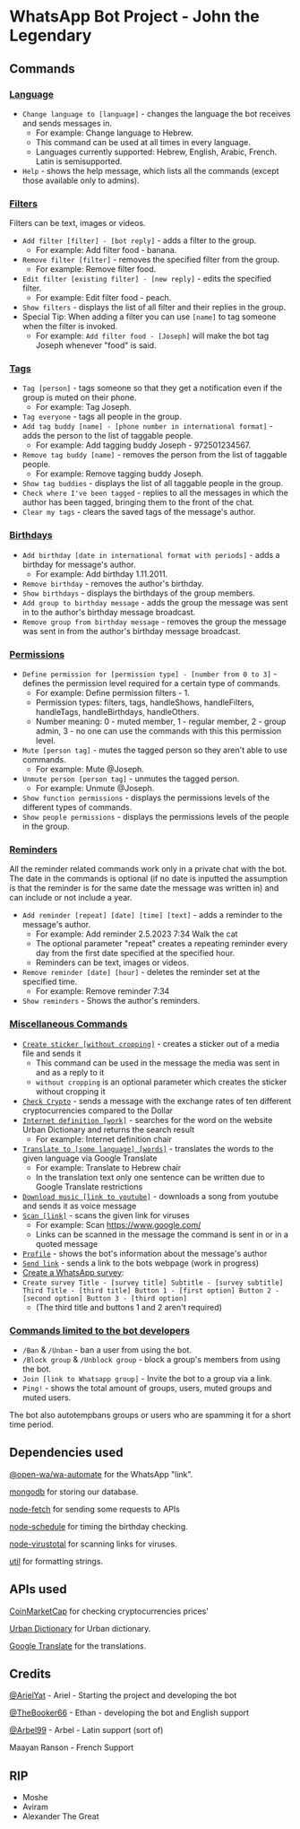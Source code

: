 # WhatsApp Bot Project - John the Legendary

## Commands

### [Language](ModulesDatabase/HandleLanguage.js)

- `Change language to [language]` - changes the language the bot receives and sends messages in.
    - For example: Change language to Hebrew.
    - This command can be used at all times in every language.
    - Languages currently supported: Hebrew, English, Arabic, French. Latin is semisupported.
- `Help` - shows the help message, which lists all the commands (except those available only to admins).

### [Filters](ModulesDatabase/HandleFilters.js)

Filters can be text, images or videos.

- `Add filter [filter] - [bot reply]` - adds a filter to the group.
    - For example: Add filter food - banana.
- `Remove filter [filter]` - removes the specified filter from the group.
    - For example: Remove filter food.
- `Edit filter [existing filter] - [new reply]` - edits the specified filter.
    - For example: Edit filter food - peach.
- `Show filters` - displays the list of all filter and their replies in the group.
- Special Tip: When adding a filter you can use `[name]` to tag someone when the filter is invoked.
    - For example: `Add filter food - [Joseph]` will make the bot tag Joseph whenever "food" is said.

### [Tags](ModulesDatabase/HandleTags.js)

- `Tag [person]` - tags someone so that they get a notification even if the group is muted on their phone.
    - For example: Tag Joseph.
- `Tag everyone` - tags all people in the group.
- `Add tag buddy [name] - [phone number in international format]` - adds the person to the list of taggable people.
    - For example: Add tagging buddy Joseph - 972501234567.
- `Remove tag buddy [name]` - removes the person from the list of taggable people.
    - For example: Remove tagging buddy Joseph.
- `Show tag buddies` - displays the list of all taggable people in the group.
- `Check where I've been tagged` - replies to all the messages in which the author has been tagged, bringing them to the
  front of the chat.
- `Clear my tags` - clears the saved tags of the message's author.

### [Birthdays](ModulesDatabase/HandleBirthdays.js)

- `Add birthday [date in international format with periods]` - adds a birthday for message's author.
    - For example: Add birthday 1.11.2011.
- `Remove birthday` - removes the author's birthday.
- `Show birthdays` - displays the birthdays of the group members.
- `Add group to birthday message` - adds the group the message was sent in to the author's birthday message broadcast.
- `Remove group from birthday message` - removes the group the message was sent in from the author's birthday message
  broadcast.

### [Permissions](ModulesDatabase/HandlePermissions.js)

- `Define permission for [permission type] - [number from 0 to 3]` - defines the permission level required for a certain
  type of commands.
    - For example: Define permission filters - 1.
    - Permission types: filters, tags, handleShows, handleFilters, handleTags, handleBirthdays, handleOthers.
    - Number meaning: 0 - muted member, 1 - regular member, 2 - group admin, 3 - no one can use the commands with this
      this permission level.
- `Mute [person tag]` - mutes the tagged person so they aren't able to use commands.
    - For example: Mute @Joseph.
- `Unmute person [person tag]` - unmutes the tagged person.
    - For example: Unmute @Joseph.
- `Show function permissions` - displays the permissions levels of the different types of commands.
- `Show people permissions` - displays the permissions levels of the people in the group.

### [Reminders](ModulesDatabase/HandleReminders.js)

All the reminder related commands work only in a private chat with the bot. The date in the commands is optional (if no
date is inputted the assumption is that the reminder is for the same date the message was written in) and can include or
not include a year.

- `Add reminder [repeat] [date] [time] [text]` - adds a reminder to the message's author.
    - For example: Add reminder 2.5.2023 7:34 Walk the cat
    - The optional parameter "repeat" creates a repeating reminder every day from the first date specified at the
      specified hour.
    - Reminders can be text, images or videos.
- `Remove reminder [date] [hour]` - deletes the reminder set at the specified time.
    - For example: Remove reminder 7:34
- `Show reminders` - Shows the author's reminders.

### [Miscellaneous Commands](ModulesImmediate)

- [`Create sticker [without cropping]`](ModulesImmediate/HandleStickers.js) - creates a sticker out of a media file and
  sends it
    - This command can be used in the message the media was sent in and as a reply to it
    - `without cropping` is an optional parameter which creates the sticker without cropping it
- [`Check Crypto`](ModulesImmediate/HandleAPIs.js) - sends a message with the exchange rates of ten different
  cryptocurrencies compared to the Dollar
- [`Internet definition [work]`](ModulesImmediate/HandleAPIs.js) - searches for the word on the website Urban Dictionary
  and returns the search result
    - For example: Internet definition chair
- [`Translate to [some language] [words]`](ModulesImmediate/HandleAPIs.js) - translates the words to the given language
  via Google Translate
    - For example: Translate to Hebrew chair
    - In the translation text only one sentence can be written due to Google Translate restrictions
- [`Download music [link to youtube]`](ModulesImmediate/HandleAPIs.js) - downloads a song from youtube and sends it as
  voice message
- [`Scan [link]`](ModulesImmediate/HandleURLs.js) - scans the given link for viruses
    - For example: Scan https://www.google.com/
    - Links can be scanned in the message the command is sent in or in a quoted message
- [`Profile`](ModulesImmediate/HandleUserStats.js) - shows the bot's information about the message's author
- [`Send link`](ModuleWebsite/HandleWebsite.js) - sends a link to the bots webpage (work in progress)
- [Create a WhatsApp survey](ModulesImmediate/HandleStickers.js):
- `Create survey Title - [survey title]
  Subtitle - [survey subtitle]
  Third Title - [third title]
  Button 1 - [first option]
  Button 2 - [second option]
  Button 3 - [third option]`
    - (The third title and buttons 1 and 2 aren't required)

<!--
### [Deletion from the database](ModulesDatabase/HandleDB.js)

- `Delete this group from the database` - deletes all of the group's information from the database.
- `Delete me from the database` - deletes all of the author's information from the database.

**Use these commands with caution, their effects are irreversible**
-->

### [Commands limited to the bot developers](ModulesDatabase/HandleAdminFunctions.js)

- `/Ban` & `/Unban` - ban a user from using the bot.
- `/Block group` & `/Unblock group` - block a group's members from using the bot.
- `Join [link to Whatsapp group]` - Invite the bot to a group via a link.
- `Ping!` - shows the total amount of groups, users, muted groups and muted users.

The bot also autotempbans groups or users who are spamming it for a short time period.

## Dependencies used

[@open-wa/wa-automate](https://www.npmjs.com/package/@open-wa/wa-automate) for the WhatsApp "link".

[mongodb](https://www.npmjs.com/package/mongodb) for storing our database.

[node-fetch](https://www.npmjs.com/package/node-fetch) for sending some requests to APIs

[node-schedule](https://www.npmjs.com/package/node-schedule) for timing the birthday checking.

[node-virustotal](https://www.npmjs.com/package/node-virustotal) for scanning links for viruses.

[util](https://www.npmjs.com/package/util) for formatting strings.

## APIs used

[CoinMarketCap](https://pro-api.coinmarketcap.com/v1/cryptocurrency/listings/latest) for checking cryptocurrencies
prices'

[Urban Dictionary](https://api.urbandictionary.com/v0/define?term=) for Urban dictionary.

[Google Translate](https://translate.googleapis.com/translate_a/single?client=gtx&sl=auto&tl=en&dt=t&q=query) for the
translations.

## Credits

[@ArielYat](https://github.com/ArielYat) - Ariel - Starting the project and developing the bot

[@TheBooker66](https://github.com/TheBooker66) - Ethan - developing the bot and English support

[@Arbel99](https://github.com/Arbel99) - Arbel - Latin support (sort of)

Maayan Ranson - French Support

## RIP

- Moshe
- Aviram
- Alexander The Great